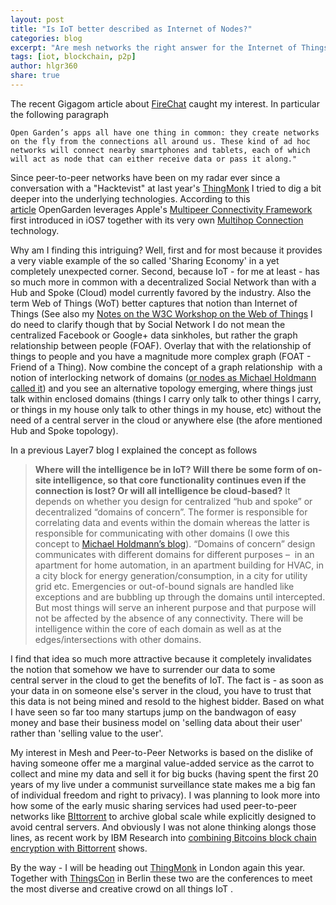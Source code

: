 ```yaml
---
layout: post
title: "Is IoT better described as Internet of Nodes?"
categories: blog
excerpt: "Are mesh networks the right answer for the Internet of Things?"
tags: [iot, blockchain, p2p]
author: hlgr360
share: true
---
```


The recent Gigagom article about [FireChat](http://semanticweb.com/open-gardens-firechat-adds-iot_b44343) caught my interest. In particular the following paragraph

```text
Open Garden’s apps all have one thing in common: they create networks on the fly from the connections all around us. These kind of ad hoc networks will connect nearby smartphones and tablets, each of which will act as node that can either receive data or pass it along."
```

Since peer-to-peer networks have been on my radar ever since a conversation with a "Hacktevist" at last year's [ThingMonk](http://thingmonk.com) I tried to dig a bit deeper into the underlying technologies. According to this [article](https://gigaom.com/2014/03/20/open-garden-retools-its-crowdsourced-mesh-technology-for-an-ios-messaging-app/) OpenGarden leverages Apple's [Multipeer Connectivity Framework](http://nshipster.com/multipeer-connectivity/) first introduced in iOS7 together with its very own [Multihop Connection](https://opengarden.com/Multi-hop_Wi-Fi_Offload.pdf) technology.

Why am I finding this intriguing? Well, first and for most because it provides a very viable example of the so called 'Sharing Economy' in a yet completely unexpected corner. Second, because IoT - for me at least - has so much more in common with a decentralized Social Network than with a Hub and Spoke (Cloud) model currently favored by the industry. Also the term Web of Things (WoT) better captures that notion than Internet of Things (See also my [Notes on the W3C Workshop on the Web of Things](https://hlgr360.github.io/blog/blog/notes-w3c-workshop/) I do need to clarify though that by Social Network I do not mean the centralized Facebook or Google+ data sinkholes, but rather the graph relationship between people (FOAF). Overlay that with the relationship of things to people and you have a magnitude more complex graph (FOAT - Friend of a Thing). Now combine the concept of a graph relationship  with a notion of interlocking network of domains ([or nodes as Michael Holdmann called it](http://mholdmann.wordpress.com/2013/05/11/iot-is-better-discribed-as-the-internet-of-nodes/)) and you see an alternative topology emerging, where things just talk within enclosed domains (things I carry only talk to other things I carry, or things in my house only talk to other things in my house, etc) without the need of a central server in the cloud or anywhere else (the afore mentioned Hub and Spoke topology).

In a previous Layer7 blog I explained the concept as follows

> **Where will the intelligence be in IoT? Will there be some form of on-site intelligence, so that core functionality continues even if the connection is lost? Or will all intelligence be cloud-based?** 
> It depends on whether you design for centralized “hub and spoke” or decentralized “domains of concern”. The former is responsible for correlating data and events within the domain whereas the latter is responsible for communicating with other domains (I owe this concept to [Michael Holdmann’s blog](http://mholdmann.wordpress.com/2013/05/11/iot-is-better-discribed-as-the-internet-of-nodes/)). “Domains of concern” design communicates with different domains for different purposes –  in an apartment for home automation, in an apartment building for HVAC, in a city block for energy generation/consumption, in a city for utility grid etc. Emergencies or out-of-bound signals are handled like exceptions and are bubbling up through the domains until intercepted. But most things will serve an inherent purpose and that purpose will not be affected by the absence of any connectivity. There will be intelligence within the core of each domain as well as at the edges/intersections with other domains.

I find that idea so much more attractive because it completely invalidates the notion that somehow we have to surrender our data to some central server in the cloud to get the benefits of IoT. The fact is - as soon as your data in on someone else's server in the cloud, you have to trust that this data is not being mined and resold to the highest bidder. Based on what I have seen so far too many startups jump on the bandwagon of easy money and base their business model on 'selling data about their user' rather than 'selling value to the user'.

My interest in Mesh and Peer-to-Peer Networks is based on the dislike of having someone offer me a marginal value-added service as the carrot to collect and mine my data and sell it for big bucks (having spent the first 20 years of my live under a communist surveillance state makes me a big fan of individual freedom and right to privacy). I was planning to look more into how some of the early music sharing services had used peer-to-peer networks like [BIttorrent](http://www.bittorrent.com) to archive global scale while explicitly designed to avoid central servers. And obviously I was not alone thinking alongs those lines, as recent work by IBM Research into [combining Bitcoins block chain encryption with Bittorrent](https://gigaom.com/2014/09/09/check-out-ibms-proposal-for-an-internet-of-things-architecture-using-bitcoins-block-chain-tech/) shows.

By the way - I will be heading out [ThingMonk](http://thingmonk.com) in London again this year. Together with [ThingsCon](http://thingscon.com) in Berlin these two are the conferences to meet the most diverse and creative crowd on all things IoT .